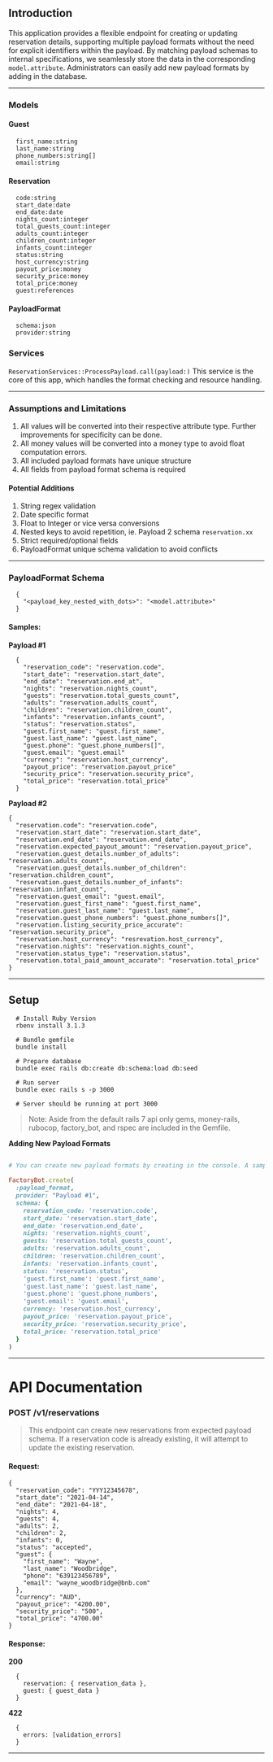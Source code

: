 ## Introduction

This application provides a flexible endpoint for creating or updating reservation details, supporting multiple payload formats without the need for explicit identifiers within the payload. By matching payload schemas to internal specifications, we seamlessly store the data in the corresponding `model.attribute`. Administrators can easily add new payload formats by adding in the database.

---

### Models
  
#### Guest
```
  first_name:string
  last_name:string
  phone_numbers:string[]
  email:string
```
  
#### Reservation
```
  code:string
  start_date:date
  end_date:date
  nights_count:integer
  total_guests_count:integer
  adults_count:integer
  children_count:integer
  infants_count:integer
  status:string
  host_currency:string
  payout_price:money
  security_price:money
  total_price:money
  guest:references
```


#### PayloadFormat
```
  schema:json
  provider:string
```

### Services
`ReservationServices::ProcessPayload.call(payload:)`
This service is the core of this app, which handles the format checking and resource handling.
	
---

### Assumptions and Limitations
  1. All values will be converted into their respective attribute type. Further improvements for specificity can be done.
  2. All money values will be converted into a money type to avoid float computation errors.
  3. All included payload formats have unique structure
  4. All fields from payload format schema is required

#### Potential Additions
  1. String regex validation
  2. Date specific format
  3. Float to Integer or vice versa conversions
  4. Nested keys to avoid repetition, ie. Payload 2 schema `reservation.xx`
  5. Strict required/optional fields
  6. PayloadFormat unique schema validation to avoid conflicts
  ---
  
### PayloadFormat Schema 

```
  {
    "<payload_key_nested_with_dots>": "<model.attribute>"
  }
```

#### Samples:
**Payload #1**
```
  {
    "reservation_code": "reservation.code",
    "start_date": "reservation.start_date",
    "end_date": "reservation.end_at",
    "nights": "reservation.nights_count",
    "guests": "reservation.total_guests_count",
    "adults": "reservation.adults_count",
    "children": "reservation.children_count",
    "infants": "reservation.infants_count",
    "status": "reservation.status",
    "guest.first_name": "guest.first_name",
    "guest.last_name": "guest.last_name",
    "guest.phone": "guest.phone_numbers[]",
    "guest.email": "guest.email"
    "currency": "reservation.host_currency",
    "payout_price": "reservation.payout_price"
    "security_price": "reservation.security_price",
    "total_price": "reservation.total_price"
  }
```

**Payload #2**
```
{
  "reservation.code": "reservation.code",
  "reservation.start_date": "reservation.start_date",
  "reservation.end_date": "reservation.end_date",
  "reservation.expected_payout_amount": "reservation.payout_price",
  "reservation.guest_details.number_of_adults": "reservation.adults_count",
  "reservation.guest_details.number_of_children": "reservation.children_count",
  "reservation.guest_details.number_of_infants": "reservation.infant_count",
  "reservation.guest_email": "guest.email",
  "reservation.guest_first_name": "guest.first_name",
  "reservation.guest_last_name": "guest.last_name",
  "reservation.guest_phone_numbers": "guest.phone_numbers[]",
  "reservation.listing_security_price_accurate": "reservation.security_price",
  "reservation.host_currency": "resrevation.host_currency",
  "reservation.nights": "reservation.nights_count",
  "reservation.status_type": "reservation.status",
  "reservation.total_paid_amount_accurate": "reservation.total_price"
}
```
---

## Setup
```shell
  # Install Ruby Version
  rbenv install 3.1.3

  # Bundle gemfile
  bundle install

  # Prepare database
  bundle exec rails db:create db:schema:load db:seed

  # Run server
  bundle exec rails s -p 3000

  # Server should be running at port 3000
```

> Note: Aside from the default rails 7 api only gems, money-rails, rubocop, factory_bot, and rspec are included in the Gemfile. 

**Adding New Payload Formats**

```ruby

# You can create new payload formats by creating in the console. A sample can be seen in the seeds file.

FactoryBot.create(
  :payload_format,
  provider: "Payload #1",
  schema: {
    reservation_code: 'reservation.code',
    start_date: 'reservation.start_date',
    end_date: 'reservation.end_date',
    nights: 'reservation.nights_count',
    guests: 'reservation.total_guests_count',
    adults: 'reservation.adults_count',
    children: 'reservation.children_count',
    infants: 'reservation.infants_count',
    status: 'reservation.status',
    'guest.first_name': 'guest.first_name',
    'guest.last_name': 'guest.last_name',
    'guest.phone': 'guest.phone_numbers',
    'guest.email': 'guest.email',
    currency: 'reservation.host_currency',
    payout_price: 'reservation.payout_price',
    security_price: 'reservation.security_price',
    total_price: 'reservation.total_price'
  }
)
```
---

# API Documentation

### POST /v1/reservations
> This endpoint can create new reservations from expected payload schema. If a reservation code is already existing, it will attempt to update the existing reservation.

#### Request:
```
{
  "reservation_code": "YYY12345678",
  "start_date": "2021-04-14",
  "end_date": "2021-04-18",
  "nights": 4,
  "guests": 4,
  "adults": 2,
  "children": 2,
  "infants": 0,
  "status": "accepted",
  "guest": {
    "first_name": "Wayne",
    "last_name": "Woodbridge",
    "phone": "639123456789",
    "email": "wayne_woodbridge@bnb.com"
  },  
  "currency": "AUD",
  "payout_price": "4200.00",
  "security_price": "500",
  "total_price": "4700.00"
}
```

#### Response:
**200**
```
  {
    reservation: { reservation_data },
    guest: { guest_data }
  }
```
**422**
```
  {
    errors: [validation_errors]
  }
```
---


